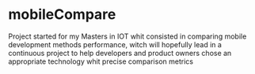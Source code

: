 # mobileCompare
Project started for my Masters in IOT whit consisted in comparing mobile development methods performance, witch will hopefully lead in a continuous project to help developers and product owners chose an appropriate technology whit precise comparison metrics
